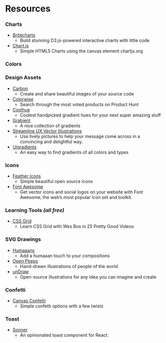 # Resources

### Charts
* [Britecharts](https://britecharts.github.io/britecharts/)
  * Build stunning D3.js-powered interactive charts with little code
* [Chart.js](https://github.com/chartjs/Chart.js)
  * Simple HTML5 Charts using the canvas element chartjs.org
### Colors
### Design Assets
* [Carbon](https://carbon.now.sh)
  * Create and share beautiful images of your source code
* [Colorwise](https://colorwise.io/)
  * Search through the most voted products on Product Hunt
* [Coolhue](https://webkul.github.io/coolhue/)
  * Coolest handpicked gradient hues for your next super amazing stuff
* [Grabient](https://www.grabient.com/)
  * A nice collection of gradients
* [Streamline UX Vector Illustrations](http://streamlineicons.com/ux/)
  * Use lively pictures to help your message come across in a convincing and delightful way.
* [UIgradients](https://uigradients.com/)
  * An easy way to find gradients of all colors and types
### Icons
* [Feather Icons](https://feathericons.com/)
  * Simple beautiful open source icons
* [Font Awesome](https://fontawesome.com/)
  * Get vector icons and social logos on your website with Font Awesome, the web’s most popular icon set and toolkit.
### Learning Tools _(all free)_
* [CSS Grid](https://cssgrid.io/)
  * Learn CSS Grid with Wes Bos in 25 Pretty Good Videos
### SVG Drawings
* [Humaaans](https://blush.design/collections/humaaans/humaaans)
  * Add a humaaan touch to your compositions
* [Open Peeps](https://blush.design/collections/open-peeps/open-peeps)
  * Hand-drawn illustrations of people of the world
* [unDraw](https://undraw.co/)
  * Open-source illustrations for any idea you can imagine and create
### Confetti
* [Canvas Confetti](https://www.kirilv.com/canvas-confetti/)
  * Simple confetti options with a few twists
### Toast
* [Sonner](https://sonner.emilkowal.ski/)
  * An opinionated toast component for React.
